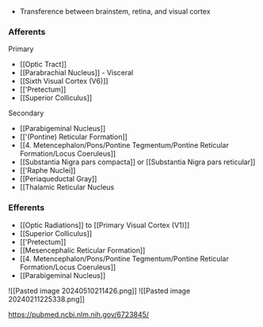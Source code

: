 - Transference between brainstem, retina, and visual cortex
### Afferents
Primary
- [[Optic Tract]]
- [[Parabrachial Nucleus]] - Visceral
- [[Sixth Visual Cortex (V6)]]
- [['Pretectum]]
- [[Superior Colliculus]]

Secondary
- [[Parabigeminal Nucleus]]
- [['(Pontine) Reticular Formation]]
- [[4. Metencephalon/Pons/Pontine Tegmentum/Pontine Reticular Formation/Locus Coeruleus]]
- [[Substantia Nigra pars compacta]] or [[Substantia Nigra pars reticular]]
- [['Raphe Nuclei]]
- [[Periaqueductal Gray]]
- [[Thalamic Reticular Nucleus
### Efferents
- [[Optic Radiations]] to [[Primary Visual Cortex (V1)]]
- [[Superior Colliculus]]
- [['Pretectum]]
- [[Mesencephalic Reticular Formation]]
- [[4. Metencephalon/Pons/Pontine Tegmentum/Pontine Reticular Formation/Locus Coeruleus]]
- [[Parabigeminal Nucleus]]

![[Pasted image 20240510211426.png]] 
![[Pasted image 20240211225338.png]]

https://pubmed.ncbi.nlm.nih.gov/6723845/
